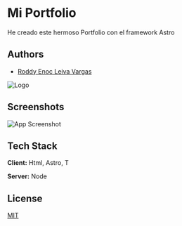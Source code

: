 
# Mi Portfolio

He creado este hermoso Portfolio con el framework Astro


## Authors

- [Roddy Enoc Leiva Vargas](https://github.com/RoddyVargas)


![Logo](https://i.postimg.cc/SQXMkCQs/28c9ad7d-301a-4221-b13a-9f4ff573ce42.jpg)


## Screenshots

![App Screenshot](https://i.postimg.cc/VkQwdrym/capture-20240207111154873.png)


## Tech Stack

**Client:** Html, Astro, T

**Server:** Node


## License

[MIT](https://choosealicense.com/licenses/mit/)

